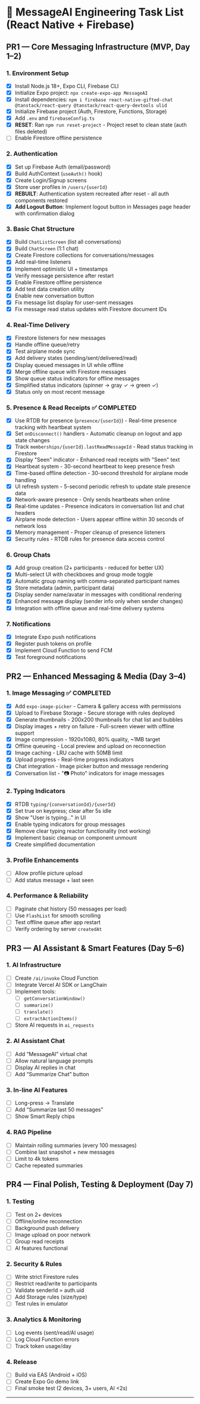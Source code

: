 # 🧩 MessageAI Engineering Task List (React Native + Firebase)

## PR1 — Core Messaging Infrastructure (MVP, Day 1–2)

### 1. Environment Setup

- [x] Install Node.js 18+, Expo CLI, Firebase CLI
- [x] Initialize Expo project: `npx create-expo-app MessageAI`
- [x] Install dependencies: `npm i firebase react-native-gifted-chat @tanstack/react-query @tanstack/react-query-devtools ulid`
- [x] Initialize Firebase project (Auth, Firestore, Functions, Storage)
- [x] Add `.env` and `firebaseConfig.ts`
- [x] **RESET**: Ran `npm run reset-project` - Project reset to clean state (auth files deleted)
- [ ] Enable Firestore offline persistence

### 2. Authentication

- [x] Set up Firebase Auth (email/password)
- [x] Build AuthContext (`useAuth()` hook)
- [x] Create Login/Signup screens
- [x] Store user profiles in `/users/{userId}`
- [x] **REBUILT**: Authentication system recreated after reset - all auth components restored
- [x] **Add Logout Button**: Implement logout button in Messages page header with confirmation dialog

### 3. Basic Chat Structure

- [x] Build `ChatListScreen` (list all conversations)
- [x] Build `ChatScreen` (1:1 chat)
- [x] Create Firestore collections for conversations/messages
- [x] Add real-time listeners
- [x] Implement optimistic UI + timestamps
- [x] Verify message persistence after restart
- [x] Enable Firestore offline persistence
- [x] Add test data creation utility
- [x] Enable new conversation button
- [x] Fix message list display for user-sent messages
- [x] Fix message read status updates with Firestore document IDs

### 4. Real-Time Delivery

- [x] Firestore listeners for new messages
- [x] Handle offline queue/retry
- [x] Test airplane mode sync
- [x] Add delivery states (sending/sent/delivered/read)
- [x] Display queued messages in UI while offline
- [x] Merge offline queue with Firestore messages
- [x] Show queue status indicators for offline messages
- [x] Simplified status indicators (spinner → gray ✓ → green ✓)
- [x] Status only on most recent message

### 5. Presence & Read Receipts ✅ COMPLETED

- [x] Use RTDB for presence (`presence/{userId}`) - Real-time presence tracking with heartbeat system
- [x] Set `onDisconnect()` handlers - Automatic cleanup on logout and app state changes
- [x] Track `memberships/{userId}.lastReadMessageId` - Read status tracking in Firestore
- [x] Display "Seen" indicator - Enhanced read receipts with "Seen" text
- [x] Heartbeat system - 30-second heartbeat to keep presence fresh
- [x] Time-based offline detection - 30-second threshold for airplane mode handling
- [x] UI refresh system - 5-second periodic refresh to update stale presence data
- [x] Network-aware presence - Only sends heartbeats when online
- [x] Real-time updates - Presence indicators in conversation list and chat headers
- [x] Airplane mode detection - Users appear offline within 30 seconds of network loss
- [x] Memory management - Proper cleanup of presence listeners
- [x] Security rules - RTDB rules for presence data access control

### 6. Group Chats

- [x] Add group creation (2+ participants - reduced for better UX)
- [x] Multi-select UI with checkboxes and group mode toggle
- [x] Automatic group naming with comma-separated participant names
- [x] Store metadata (admin, participant data)
- [x] Display sender name/avatar in messages with conditional rendering
- [x] Enhanced message display (sender info only when sender changes)
- [x] Integration with offline queue and real-time delivery systems

### 7. Notifications

- [x] Integrate Expo push notifications
- [x] Register push tokens on profile
- [x] Implement Cloud Function to send FCM
- [x] Test foreground notifications

## PR2 — Enhanced Messaging & Media (Day 3–4)

### 1. Image Messaging ✅ COMPLETED

- [x] Add `expo-image-picker` - Camera & gallery access with permissions
- [x] Upload to Firebase Storage - Secure storage with rules deployed
- [x] Generate thumbnails - 200x200 thumbnails for chat list and bubbles
- [x] Display images + retry on failure - Full-screen viewer with offline support
- [x] Image compression - 1920x1080, 80% quality, ~1MB target
- [x] Offline queueing - Local preview and upload on reconnection
- [x] Image caching - LRU cache with 50MB limit
- [x] Upload progress - Real-time progress indicators
- [x] Chat integration - Image picker button and message rendering
- [x] Conversation list - "📷 Photo" indicators for image messages

### 2. Typing Indicators

- [x] RTDB `typing/{conversationId}/{userId}`
- [x] Set true on keypress; clear after 5s idle
- [x] Show "User is typing…" in UI
- [x] Enable typing indicators for group messages
- [x] Remove clear typing reactor functionality (not working)
- [x] Implement basic cleanup on component unmount
- [x] Create simplified documentation

### 3. Profile Enhancements

- [ ] Allow profile picture upload
- [ ] Add status message + last seen

### 4. Performance & Reliability

- [ ] Paginate chat history (50 messages per load)
- [ ] Use `FlashList` for smooth scrolling
- [ ] Test offline queue after app restart
- [ ] Verify ordering by server `createdAt`

## PR3 — AI Assistant & Smart Features (Day 5–6)

### 1. AI Infrastructure

- [ ] Create `/ai/invoke` Cloud Function
- [ ] Integrate Vercel AI SDK or LangChain
- [ ] Implement tools:
  - [ ] `getConversationWindow()`
  - [ ] `summarize()`
  - [ ] `translate()`
  - [ ] `extractActionItems()`
- [ ] Store AI requests in `ai_requests`

### 2. AI Assistant Chat

- [ ] Add “MessageAI” virtual chat
- [ ] Allow natural language prompts
- [ ] Display AI replies in chat
- [ ] Add “Summarize Chat” button

### 3. In-line AI Features

- [ ] Long-press → Translate
- [ ] Add “Summarize last 50 messages”
- [ ] Show Smart Reply chips

### 4. RAG Pipeline

- [ ] Maintain rolling summaries (every 100 messages)
- [ ] Combine last snapshot + new messages
- [ ] Limit to 4k tokens
- [ ] Cache repeated summaries

## PR4 — Final Polish, Testing & Deployment (Day 7)

### 1. Testing

- [ ] Test on 2+ devices
- [ ] Offline/online reconnection
- [ ] Background push delivery
- [ ] Image upload on poor network
- [ ] Group read receipts
- [ ] AI features functional

### 2. Security & Rules

- [ ] Write strict Firestore rules
- [ ] Restrict read/write to participants
- [ ] Validate senderId = auth.uid
- [ ] Add Storage rules (size/type)
- [ ] Test rules in emulator

### 3. Analytics & Monitoring

- [ ] Log events (sent/read/AI usage)
- [ ] Log Cloud Function errors
- [ ] Track token usage/day

### 4. Release

- [ ] Build via EAS (Android + iOS)
- [ ] Create Expo Go demo link
- [ ] Final smoke test (2 devices, 3+ users, AI <2s)

---
